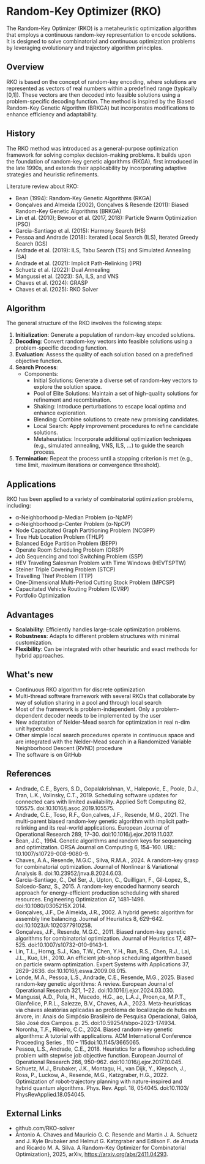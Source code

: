 # Random-Key Optimizer (RKO)

The Random-Key Optimizer (RKO) is a metaheuristic optimization algorithm that employs a continuous random-key representation to encode solutions. It is designed to solve combinatorial and continuous optimization problems by leveraging evolutionary and trajectory algorithm principles.

## Overview
RKO is based on the concept of random-key encoding, where solutions are represented as vectors of real numbers within a predefined range (typically [0,1]). These vectors are then decoded into feasible solutions using a problem-specific decoding function. The method is inspired by the Biased Random-Key Genetic Algorithm (BRKGA) but incorporates modifications to enhance efficiency and adaptability.

## History
The RKO method was introduced as a general-purpose optimization framework for solving complex decision-making problems. It builds upon the foundation of random-key genetic algorithms (RKGA), first introduced in the late 1990s, and extends their applicability by incorporating adaptive strategies and heuristic refinements.

Literature review about RKO:
- Bean (1994): Random-Key Genetic Algorithms (RKGA)
- Gonçalves and Almeida (2002), Gonçalves & Resende (2011): Biased Random-Key Genetic Algorithms (BRKGA)
- Lin et al. (2010); Bewoor et al. (2017, 2018): Particle Swarm Optimization (PSO)
- Garcia-Santiago et al. (2015): Harmony Search (HS)
- Pessoa and Andrade (2018): Iterated Local Search (ILS), Iterated Greedy Search (IGS)
- Andrade et al. (2019): ILS, Tabu Search (TS) and Simulated Annealing (SA)
- Andrade et al. (2021): Implicit Path-Relinking (IPR)
- Schuetz et al. (2022): Dual Annealing
- Mangussi et al. (2023): SA, ILS, and VNS
- Chaves et al. (2024): GRASP
- Chaves et al. (2025): RKO Solver

## Algorithm
The general structure of the RKO involves the following steps:

1. **Initialization**: Generate a population of random-key encoded solutions.
2. **Decoding**: Convert random-key vectors into feasible solutions using a problem-specific decoding function.
3. **Evaluation**: Assess the quality of each solution based on a predefined objective function.
4. **Search Process**:
   - Components:
      - Initial Solutions: Generate a diverse set of random-key vectors to explore the solution space.
      - Pool of Elite Solutions: Maintain a set of high-quality solutions for refinement and recombination.
      - Shaking: Introduce perturbations to escape local optima and enhance exploration.
      - Blending: Combine solutions to create new promising candidates.
      - Local Search: Apply improvement procedures to refine candidate solutions.
      - Metaheuristics: Incorporate additional optimization techniques (e.g., simulated annealing, VNS, ILS, ...) to guide the search process.
5. **Termination**: Repeat the process until a stopping criterion is met (e.g., time limit, maximum iterations or convergence threshold).

## Applications
RKO has been applied to a variety of combinatorial optimization problems, including:
- α-Neighborhood p-Median Problem (α-NpMP)
- α-Neighborhood p-Center Problem (α-NpCP)
- Node Capacitated Graph Partitioning Problem (NCGPP)
- Tree Hub Location Problem (THLP)
- Balanced Edge Partition Problem (BEPP)
- Operate Room Scheduling Problem (ORSP)
- Job Sequencing and tool Switching Problem (SSP)
- HEV Traveling Salesman Problem with Time Windows (HEVTSPTW)
- Steiner Triple Covering Problem (STCP)
- Travelling Thief Problem (TTP)
- One-Dimensional Multi-Period Cutting Stock Problem (MPCSP)
- Capacitated Vehicle Routing Problem (CVRP)
- Portfolio Optimization

## Advantages
- **Scalability**: Efficiently handles large-scale optimization problems.
- **Robustness**: Adapts to different problem structures with minimal customization.
- **Flexibility**: Can be integrated with other heuristic and exact methods for hybrid approaches.

## What's new 
- Continuous RKO algorithm for discrete optimization
- Multi-thread software framework with several RKOs that collaborate by way of solution sharing in a pool and through local search
- Most of the framework is problem-independent.  Only a problem-dependent decoder needs to be implemented by the user
- New adaptation of Nelder-Mead search for optimization in real n-dim unit hypercube
- Other simple local search procedures operate in continuous space and are integrated with the Nelder-Mead search in a Randomized Variable Neighborhood Descent (RVND) procedure
- The software is on GitHub

## References
- Andrade, C.E., Byers, S.D., Gopalakrishnan, V., Halepovic, E., Poole, D.J., Tran, L.K., Volinsky, C.T., 2019. Scheduling software updates for connected cars with limited availability. Applied Soft Computing 82, 105575. doi:10.1016/j.asoc.2019.105575.
- Andrade, C.E., Toso, R.F., Gon¸calves, J.F., Resende, M.G., 2021. The multi-parent biased random-key genetic algorithm with implicit path-relinking and its real-world applications. European Journal of Operational Research 289, 17–30. doi:10.1016/j.ejor.2019.11.037.
- Bean, J.C., 1994. Genetic algorithms and random keys for sequencing and optimization. ORSA Journal on Computing 6, 154–160. URL: 10.1007/s10729-008-9080-9.
- Chaves, A.A., Resende, M.G.C., Silva, R.M.A., 2024. A random-key grasp for combinatorial optimization. Journal of Nonlinear & Variational Analysis 8. doi:10.23952/jnva.8.2024.6.03.
- Garcia-Santiago, C., Del Ser, J., Upton, C., Quilligan, F., Gil-Lopez, S., Salcedo-Sanz, S., 2015. A random-key encoded harmony search approach for energy-efficient production scheduling with shared resources. Engineering Optimization 47, 1481–1496. doi:10.1080/0305215X.2014.
- Gonçalves, J.F., De Almeida, J.R., 2002. A hybrid genetic algorithm for assembly line balancing. Journal of Heuristics 8, 629–642. doi:10.1023/A:1020377910258.
- Gonçalves, J.F., Resende, M.G.C., 2011. Biased random-key genetic algorithms for combinatorial optimization. Journal of Heuristics 17, 487–525. doi:10.1007/s10732-010-9143-1.
- Lin, T.L., Horng, S.J., Kao, T.W., Chen, Y.H., Run, R.S., Chen, R.J., Lai, J.L., Kuo, I.H., 2010. An efficient job-shop scheduling algorithm based on particle swarm optimization. Expert
Systems with Applications 37, 2629–2636. doi:10.1016/j.eswa.2009.08.015.
- Londe, M.A., Pessoa, L.S., Andrade, C.E., Resende, M.G., 2025. Biased random-key genetic algorithms: A review. European Journal of Operational Research 321, 1–22. doi:10.1016/j.ejor.2024.03.030.
- Mangussi, A.D., Pola, H., Macedo, H.G., ao, L.A.J., Proen¸ca, M.P.T., Gianfelice, P.R.L., Salezze, B.V., Chaves, A.A., 2023. Meta-heurísticas via chaves aleatórias aplicadas ao problema de localização de hubs em árvore, in: Anais do Simpósio Brasileiro de Pesquisa Operacional, Galoá, São José dos Campos. p. 25. doi:10.59254/sbpo-2023-174934.
- Noronha, T.F., Ribeiro, C.C., 2024. Biased random-key genetic algorithms: A tutorial with applications. ACM International Conference Proceeding Series , 110 – 115doi:10.1145/3665065.
- Pessoa, L.S., Andrade, C.E., 2018. Heuristics for a flowshop scheduling problem with stepwise job objective function. European Journal of Operational Research 266, 950–962. doi:10.1016/j.ejor.2017.10.045.
- Schuetz, M.J., Brubaker, J.K., Montagu, H., van Dijk, Y., Klepsch, J., Ross, P., Luckow, A., Resende, M.G., Katzgraber, H.G., 2022. Optimization of robot-trajectory planning with nature-inspired and hybrid quantum algorithms. Phys. Rev. Appl. 18, 054045. doi:10.1103/ PhysRevApplied.18.054045.

## External Links
- github.com/RKO-solver
- Antonio A. Chaves and Mauricio G. C. Resende and Martin J. A. Schuetz and J. Kyle Brubaker and Helmut G. Katzgraber and Edilson F. de Arruda and Ricardo M. A. Silva. A Random-Key Optimizer for Combinatorial Optimization}, 2025, arXiv, https://arxiv.org/abs/2411.04293.
